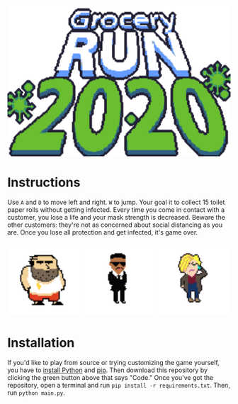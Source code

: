 <p align="center">
  <img width="512" height="340" src="assets/logo.png">
</p>

# Instructions

Use `A` and `D` to move left and right. `W` to jump. Your goal it to collect 15
toilet paper rolls without getting infected. Every time you come in contact
with a customer, you lose a life and your mask strength is decreased. Beware the
other customers: they're not as concerned about social distancing as you are.
Once you lose all protection and get infected, it's game over.

<div style="display: flex;">
    <div style="flex: 33.33%; padding: 5px;">
        <img src="assets/hassan.gif" width=250/>
    </div>
    <div style="flex: 33.33%; padding: 5px;">
        <img src="assets/smith.gif" width=250/>
    </div>
    <div style="flex: 33.33%; padding: 5px;">
        <img src="assets/karen.gif" width=250/>
    </div>
</div>

# Installation

If you'd like to play from source or trying customizing the game yourself, you
have to [install Python](https://www.python.org/downloads/) and
[pip](https://pip.pypa.io/en/stable/installing/). Then download this repository
by clicking the green button above that says "Code." Once you've got the
repository, open a terminal and run `pip install -r requirements.txt`. Then,
run `python main.py`.
